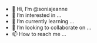 - 👋 Hi, I’m @soniajeanne
- 👀 I’m interested in ...
- 🌱 I’m currently learning ...
- 💞️ I’m looking to collaborate on ...
- 📫 How to reach me ...

<!---
soniajeanne/soniajeanne is a ✨ special ✨ repository because its `README.md` (this file) appears on your GitHub profile.
You can click the Preview link to take a look at your changes.
--->
